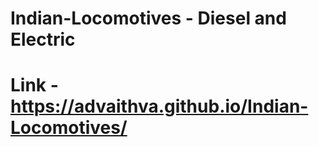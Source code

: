# Indian-Locomotives - Diesel and Electric   
# Link - https://advaithva.github.io/Indian-Locomotives/ 
 
 
 
  
 
 
 
 
 
 
 
 
 
 
 
  
 
 
 
 
 
 
 
 
 
 
 
  
 
 
 
 
 
 
 
 
 
 
 
  
 
 
 
 
 
 
 
 
 
 
 
  
 
 
 
 
 
 
 
 
 
 
 
  
 
 
 
 
 
 
 
 
 
 
 
  
 
 
 
 
 
 
 
 
 
 
 
  
 
 
 
 
 
 
 
 
 
 
 
  
 
 
 
 
 
 
 
 
 
 
 
  
 
 
 
 
 
 
 
 
 
 
 
  
 
 
 
 
 
 
 
 
 
 
 
  
 
 
 
 
 
 
 
 
 
 
 
  
 
 
 
 
 
 
 
 
 
 
 
  
 
 
 
 
 
 
 
 
 
 
 
  
 
 
 
 
 
 
 
 
 
 
 
  
 
 
 
 
 
 
 
 
 
 
 
  
 
 
 
  
 
 
 
 
 
 
 
  
 
 
 
 
 
 
 
 
 
 
 
  
 
 
 
 
 
 
 
 
 
 
 
  
 
 
 
 
 
 
 
 
 
 
 
  
 
 
 
 
 
 
 
 
 
 
 
  
 
 
 
 
 
 
 
 
 
 
 
  
 
 
 
 
 
 
 
 
 
 
 
  
 
 
 
 
 
 
 
 
 
 
 
  
 
 
 
 
 
 
 
 
 
 
 
  
 
 
 
 
 
 
 
 
 
 
 
  
 
 
 
 
 
 
 
 
 
 
 
  
 
 
 
 
 
 
 
 
 
 
 
  
 
 
 
 
 
 
 
 
 
 
 
  
 
 
 
 
 
 
 
 
 
 
 
  
 
 
 
 
 
 
 
 
 
 
 
  
 
 
 
 
 
 
 
 
 
 
 
  
 
 
 
 
 
 
 
 
 
 
 
  
 
 
 
 
 
 
 
 
 
 
 
  
 
 
 
 
 
 
 
 
 
 
 
  
 
 
 
 
 
 
 
 
 
 
 
  
 
 
 
 
 
 
 
 
 
 
 
  
 
 
 
 
 
 
 
 
 
 
 
  
 
 
 
 
 
 
 
 
 
 
 
  
 
 
 
 
 
 
 
 
 
 
 
  
 
 
 
 
 
 
 
 
 
 
 
  
 
 
 
 
 
 
 
 
 
 
 
  
 
 
 
 
 
 
 
 
 
 
 
  
 
 
 
 
 
 
 
 
 
 
 
  
 
 
 
 
 
 
 
 
 
 
 
  
 
 
 
 
 
 
 
 
 
 
 
  
 
 
 
 
 
 
 
 
 
 
 
  
 
 
 
 
 
 
 
 
 
 
 
  
 
 
 
 
 
 
 
 
 
 
 
  
 
 
 
 
 
 
 
 
 
 
 
  
 
 
 
 
 
 
 
 
 
 
 
  
 
 
 
 
 
 
 
 
 
 
 
  
 
 
 
 
 
 
 
 
 
 
 
  
 
 
 
 
 
 
 
 
 
 
 
  
 
 
 
 
 
 
 
 
 
 
 
  
 
 
 
 
 
 
 
 
 
 
 
  
 
 
 
 
 
 
 
 
 
 
 
  
 
 
 
 
 
 
 
 
 
 
 
  
 
 
 
 
 
 
 
 
 
 
 
  
 
 
 
 
 
 
 
 
 
 
 
  
 
 
 
 
 
 
 
 
 
 
 
  
 
 
 
 
 
 
 
 
 
 
 
  
 
 
 
 
 
 
 
 
 
 
 
  
 
 
 
 
 
 
 
 
 
 
 
  
 
 
 
 
 
 
 
 
 
 
 
  
 
 
 
 
 
 
 
 
 
 
 
  
 
 
 
 
 
 
 
 
 
 
 
  
 
 
 
 
 
 
 
 
 
 
 
  
 
 
 
 
 
 
 
 
 
 
 
  
 
 
 
 
 
 
 
 
 
 
 
  
 
 
 
 
 
 
 
 
 
 
 
  
 
 
 
 
 
 
 
 
 
 
 
  
 
 
 
 
 
 
 
 
 
 
 
  
 
 
 
 
 
 
 
 
 
 
 
  
 
 
 
 
 
 
 
 
 
 
 
  
 
 
 
 
 
 
 
 
 
 
 
  
 
 
 
 
 
 
 
 
 
 
 
  
 
 
 
 
 
 
 
 
 
 
 
  
 
 
 
 
 
 
 
 
 
 
 
  
 
 
 
 
 
 
 
 
 
 
 
  
 
 
 
 
 
 
 
 
 
 
 
  
 
 
 
 
 
 
 
 
 
 
 
  
 
 
 
 
 
 
 
 
 
 
 
  
 
 
 
 
 
 
 
 
 
 
 
  
 
 
 
 
 
 
 
 
 
 
 
  
 
 
 
 
 
 
 
 
 
 
 
  
 
 
 
 
 
 
 
 
 
 
 
  
 
 
 
 
 
 
 
 
 
 
 
  
 
 
 
 
 
 
 
 
 
 
 
  

 
 
 
 
 
 
  
 
 
 
 
 
 
 
 
 
 
 
  
 
 
 
 
 
 
 
 
 
 
 
  
 
 
 
 
 
 
 
 
 
 
 
  
 
 
 
 
 
 
 
 
 
 
 
  
 
 
 
 
 
 
 
 
 
 
 
  
 
 
 
 
 
 
 
 
 
 
 
  
 
 
 
 
 
 
 
 
 
 
 
  
 
 
 
 
 
 
 
 
 
 
 
  
 
 
 
 
 
 
 
 
 
 
 
  
 
 
 
 
 
 
 
 
 
 
 
  
 
 
 
 
 
 
 
 
 
 
 
  
 
 
 
 
 
 
 
 
 
 
 
  
 
 
 
 
 
 
 
 
 
 
 
  
 
 
 
 
 
 
 
 
 
 
 
  
 
 
 
 
 
 
 
 
 
 
 
  
 
 
 
 
 
 
 
 
 
 
 
  
 
 
 
 
 
 
 
 
 
 
 
  
 
 
 
 
 
 
 
 
 
 
 
  
 
 
 
 
 
 
 
 
 
 
 
  
 
 
 
 
 
 
 
 
 
 
 
  
 
 
 
 
 
 
 
 
 
 
 
  
 
 
 
 
 
 
 
 
 
 
 
  
 
 
 
 
 
 
 
 
 
 
 
  
 
 
 
 
 
 
 
 
 
 
 
  
 
 
 
 
 
 
 
 
 
 
 
  
 
 
 
 
 
 
 
 
 
 
 
  
 
 
 
 
 
 
 
 
 
 
 
  
 
 
 
 
 
 
 
 
 
 
 
  
 
 
 
 
 
 
 
 
 
 
 
  
 
 
 
 
 
 
 
 
 
 
 
  
 
 
 
 
 
 
 
 
 
 
 
  
 
 
 
 
 
 
 
 
 
 
 
  
 
 
 
 
 
 
 
 
 
 
 
  
 
 
 
 
 
 
 
 
 
 
 
  
 
 
 
 
 
 
 
 
 
 
 
  
 
 
 
 
 
 
 
 
 
 
 
  
 
 
 
 
 
 
 
 
 
 
 
  
 
 
 
 
 
 
 
 
 
 
 
  
 
 
 
 
 
 
 
 
 
 
 
  
 
 
 
 
 
 
 
 
 
 
 
  
 
 
 
 
 
 
 
 
 
 
 
  
 
 
 
 
 
 
 
 
 
 
 
  
 
 
 
 
 
 
 
 
 
 
 
  
 
 
 
 
 
 
 
 
 
 
 
  
 
 
 
 
 
 
 
 
 
 
 
  
 
 
 
 
 
 
 
 
 
 
 
  
 
 
 
 
 
 
 
 
 
 
 
  
 
 
 
 
 
 
 
 
 
 
 
  
 
 
 
 
 
 
 
 
 
 
 
  
 
 
 
 
 
 
 
 
 
 
 
  
 
 
 
 
 
 
 
 
 
 
 
  
 
 
 
 
 
 
 
 
 
 
 
  
 
 
 
 
 
 
 
 
 
 
 
  
 
 
 
 
 
 
 
 
 
 
 
  
 
 
 
 
 
 
 
 
 
 
 
  
 
 
 
 
 
 
 
 
 
 
 
  
 
 
 
 
 
 
 
 
 
 
 
  
 
 
 
 
 
 
 
 
 
 
 
  
 
 
 
 
 
 
 
 
 
 
 
  
 
 
 
 
 
 
 
 
 
 
 
  
 
 
 
 
 
 
 
 
 
 
 
  
 
 
 
 
 
 
 
 
 
 
 
  
 
 
 
 
 
 
 
 
 
 
 
  
 
 
 
 
 
 
 
 
 
 
 
  
 
 
 
 
 
 
 
 
